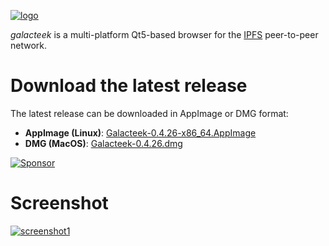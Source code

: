 
[![logo](https://raw.githubusercontent.com/pinnaculum/galacteek/master/share/icons/galacteek-incandescent-128.png)](https://github.com/pinnaculum/galacteek)

*galacteek* is a multi-platform Qt5-based browser
for the [IPFS](https://ipfs.io) peer-to-peer network.

# Download the latest release

The latest release can be downloaded in AppImage or DMG format:

- **AppImage (Linux)**: [Galacteek-0.4.26-x86_64.AppImage](https://github.com/pinnaculum/galacteek/releases/download/v0.4.26/Galacteek-0.4.26-x86_64.AppImage)
- **DMG (MacOS)**: [Galacteek-0.4.26.dmg](https://github.com/pinnaculum/galacteek/releases/download/v0.4.26/Galacteek-0.4.26.dmg)

[![Sponsor](https://raw.githubusercontent.com/pinnaculum/galacteek/master/share/icons/donate.png)](https://github.com/sponsors/pinnaculum)

# Screenshot

[![screenshot1](https://raw.githubusercontent.com/pinnaculum/galacteek/master/screenshots/browse-wikipedia-small.png)](https://raw.githubusercontent.com/pinnaculum/galacteek/master/screenshots/browse-wikipedia.png)
